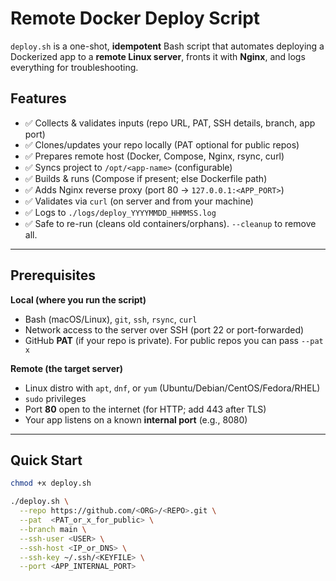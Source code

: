 # Remote Docker Deploy Script

`deploy.sh` is a one-shot, **idempotent** Bash script that automates deploying a Dockerized app to a **remote Linux server**, fronts it with **Nginx**, and logs everything for troubleshooting.

## Features

- ✅ Collects & validates inputs (repo URL, PAT, SSH details, branch, app port)
- ✅ Clones/updates your repo locally (PAT optional for public repos)
- ✅ Prepares remote host (Docker, Compose, Nginx, rsync, curl)
- ✅ Syncs project to `/opt/<app-name>` (configurable)
- ✅ Builds & runs (Compose if present; else Dockerfile path)
- ✅ Adds Nginx reverse proxy (port 80 → `127.0.0.1:<APP_PORT>`)
- ✅ Validates via `curl` (on server and from your machine)
- ✅ Logs to `./logs/deploy_YYYYMMDD_HHMMSS.log`
- ✅ Safe to re-run (cleans old containers/orphans). `--cleanup` to remove all.

---

## Prerequisites

**Local (where you run the script)**  
- Bash (macOS/Linux), `git`, `ssh`, `rsync`, `curl`
- Network access to the server over SSH (port 22 or port-forwarded)
- GitHub **PAT** (if your repo is private). For public repos you can pass `--pat x`

**Remote (the target server)**  
- Linux distro with `apt`, `dnf`, or `yum` (Ubuntu/Debian/CentOS/Fedora/RHEL)
- `sudo` privileges
- Port **80** open to the internet (for HTTP; add 443 after TLS)
- Your app listens on a known **internal port** (e.g., 8080)

---

## Quick Start

```bash
chmod +x deploy.sh

./deploy.sh \
  --repo https://github.com/<ORG>/<REPO>.git \
  --pat  <PAT_or_x_for_public> \
  --branch main \
  --ssh-user <USER> \
  --ssh-host <IP_or_DNS> \
  --ssh-key ~/.ssh/<KEYFILE> \
  --port <APP_INTERNAL_PORT>
